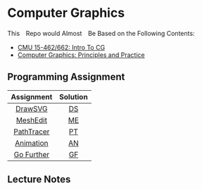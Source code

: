 # Computer Graphics

This　Repo would Almost　Be Based on the Following Contents:

- [CMU 15-462/662: Intro To CG](http://15462.courses.cs.cmu.edu/fall2021/courseinfo)
- [Computer Graphics: Principles and Practice](https://www.amazon.com/Computer-Graphics-Principles-Practice-3rd/dp/0321399528)

## Programming Assignment
|Assignment|Solution|
|:--:|:--:| 
|[DrawSVG](http://462cmu.github.io/asst1_drawsvg/)|[DS](./asst1_drawsvg)|
|[MeshEdit](http://462cmu.github.io/asst2_meshedit/)|[ME](./asst2_meshedit)|
|[PathTracer](http://462cmu.github.io/asst3_pathtracer/)|[PT](./asst3_pathtracer/)|
|[Animation](http://462cmu.github.io/asst4_animation/)|[AN](./asst4_animation)|
|[Go Further](http://462cmu.github.io/asst5_gofurther/)|[GF](./asst5_gofurther)|

## Lecture Notes


